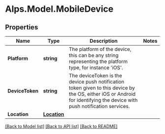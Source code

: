 # Alps.Model.MobileDevice
## Properties

Name | Type | Description | Notes
------------ | ------------- | ------------- | -------------
**Platform** | **string** | The platform of the device, this can be any string representing the platform type, for instance &#39;iOS&#39;.  | 
**DeviceToken** | **string** | The deviceToken is the device push notification token given to this device by the OS, either iOS or Android for identifying the device with push notification services.  | 
**Location** | [**Location**](Location.md) |  | 

[[Back to Model list]](../README.md#documentation-for-models) [[Back to API list]](../README.md#documentation-for-api-endpoints) [[Back to README]](../README.md)

